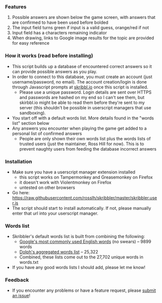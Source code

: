 ### Features
1. Possible answers are shown below the game screen, with answers that are confirmed to have been used before bolded
2. The input field turns green if input is a valid guess, orange/red if not
3. Input field has a characters remaining indicator
4. When drawing, links to Google image results for the topic are provided for easy reference


### How it works (read before installing)
* This script builds up a database of encountered correct answers so it can provide possible answers as you play.
* In order to connect to this database, you must create an account (just username/password, no email). The account creation/login is done through Javascript prompts at [skribbl.io](https://skribbl.io) once this script is installed.
    * Please use a unique password. Login details are sent over HTTPS and passwords are hashed on my end so I can't see them, but skirbbl.io might be able to read them before they're sent to my server (this shouldn't be possible in userscript managers that use sandboxing).
* You start off with a default words list. More details found in the "words list" section below
* Any answers you encounter when playing the game get added to a personal list of confirmed answers
    * People are only shown their own words list plus the words lists of trusted users (just the maintainer, Ross Hill for now). This is to prevent naughty users from feeding the database incorrect answers

### Installation
* Make sure you have a userscript manager extension installed
    * this script works on Tampermonkey and Greasemonkey on Firefox
    * it doesn't work with Violentmonkey on Firefox
    * untested on other browsers
* Go here: https://raw.githubusercontent.com/rosslh/skribbler/master/skribbler.user.js
* The script should start to install automatically. If not, please manually enter that url into your userscript manager.

### Words list
* Skribbler's default words list is built from combining the following:
    * [Google's most commonly used English words](https://github.com/first20hours/google-10000-english) (no swears) – 9899 words
    * [Dolph's aggregated words list](https://github.com/dolph/dictionary) – 25,322
    * Combined, these lists come out to the 27,702 unique words in words.txt
* If you have any good words lists I should add, please let me know!

### Feedback
* If you encounter any problems or have a feature request, please [submit an issue](https://github.com/rosslh/skribbler/issues/new)!
